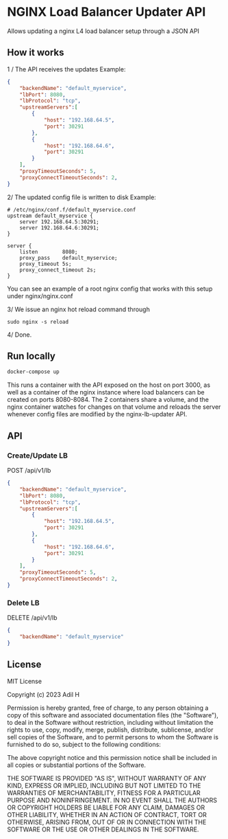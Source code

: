 # NGINX Load Balancer Updater API

Allows updating a nginx L4 load balancer setup through a JSON API

## How it works
1 / The API receives the updates
Example:
````json
{
    "backendName": "default_myservice",
    "lbPort": 8080,
    "lbProtocol": "tcp",
    "upstreamServers":[
        {
            "host": "192.168.64.5", 
            "port": 30291
        },
        {
            "host": "192.168.64.6", 
            "port": 30291
        }
    ],
    "proxyTimeoutSeconds": 5,
    "proxyConnectTimeoutSeconds": 2,    
}
````

2/ The updated config file is written to disk
Example:
````
# /etc/nginx/conf.f/default_myservice.conf
upstream default_myservice {
    server 192.168.64.5:30291;
    server 192.168.64.6:30291;
}
    
server {
    listen        8080;
    proxy_pass    default_myservice;
    proxy_timeout 5s;
    proxy_connect_timeout 2s;
}
````
You can see an example of a root nginx config that works with this setup under nginx/nginx.conf

3/ We issue an nginx hot reload command through 
````
sudo nginx -s reload
````

4/ Done.  

## Run locally
````bash
docker-compose up
````
This runs a container with the API exposed on the host on port 3000, as well as a container of the nginx instance where load balancers can be created on ports 8080-8084.
The 2 containers share a volume, and the nginx container watches for changes on that volume and reloads the server whenever config files are modified by the nginx-lb-updater API.

## API
### Create/Update LB
POST /api/v1/lb
````json
{
    "backendName": "default_myservice",
    "lbPort": 8080,
    "lbProtocol": "tcp",
    "upstreamServers":[
        {
            "host": "192.168.64.5", 
            "port": 30291
        },
        {
            "host": "192.168.64.6", 
            "port": 30291
        }
    ],
    "proxyTimeoutSeconds": 5,
    "proxyConnectTimeoutSeconds": 2,    
}
````

### Delete LB
DELETE /api/v1/lb
````json
{
    "backendName": "default_myservice"
}
````

## License 

MIT License

Copyright (c) 2023 Adil H

Permission is hereby granted, free of charge, to any person obtaining a copy
of this software and associated documentation files (the "Software"), to deal
in the Software without restriction, including without limitation the rights
to use, copy, modify, merge, publish, distribute, sublicense, and/or sell
copies of the Software, and to permit persons to whom the Software is
furnished to do so, subject to the following conditions:

The above copyright notice and this permission notice shall be included in all
copies or substantial portions of the Software.

THE SOFTWARE IS PROVIDED "AS IS", WITHOUT WARRANTY OF ANY KIND, EXPRESS OR
IMPLIED, INCLUDING BUT NOT LIMITED TO THE WARRANTIES OF MERCHANTABILITY,
FITNESS FOR A PARTICULAR PURPOSE AND NONINFRINGEMENT. IN NO EVENT SHALL THE
AUTHORS OR COPYRIGHT HOLDERS BE LIABLE FOR ANY CLAIM, DAMAGES OR OTHER
LIABILITY, WHETHER IN AN ACTION OF CONTRACT, TORT OR OTHERWISE, ARISING FROM,
OUT OF OR IN CONNECTION WITH THE SOFTWARE OR THE USE OR OTHER DEALINGS IN THE
SOFTWARE.